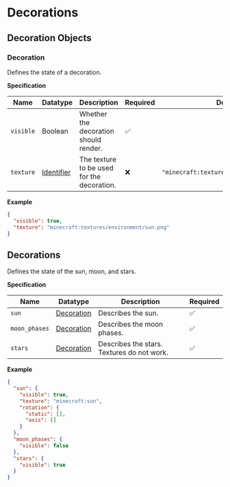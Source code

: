 # Decorations

## Decoration Objects

### Decoration

Defines the state of a decoration.

**Specification**

| Name      | Datatype                              | Description                                | Required           | Default Value                                  |
|-----------|---------------------------------------|--------------------------------------------|--------------------|------------------------------------------------|
| `visible` | Boolean                               | Whether the decoration should render.      | :white_check_mark: |                                                |
| `texture` | [Identifier](schema-v3.md#identifier) | The texture to be used for the decoration. | :x:                | `"minecraft:textures/environment/element.png"` |

**Example**

```json
{
  "visible": true,
  "texture": "minecraft:textures/environment/sun.png"
}
```

## Decorations

Defines the state of the sun, moon, and stars.

**Specification**

| Name          | Datatype                  | Description                                 | Required           |
|---------------|---------------------------|---------------------------------------------|--------------------|
| `sun`         | [Decoration](#decoration) | Describes the sun.                          | :white_check_mark: |
| `moon_phases` | [Decoration](#decoration) | Describes the moon phases.                  | :white_check_mark: |
| `stars`       | [Decoration](#decoration) | Describes the stars.  Textures do not work. | :white_check_mark: |

**Example**

```json
{
  "sun": {
    "visible": true,
    "texture": "minecraft:sun",
    "rotation": {
      "static": [],
      "axis": []
    }
  },
  "moon_phases": {
    "visible": false
  },
  "stars": {
    "visible": true
  }
}
```